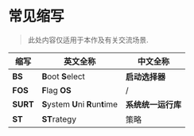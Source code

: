 # 常见缩写

> 此处内容仅适用于本作及有关交流场景.

| **缩写** | **英文全称**| **中文全称** |
|-|-|-|
| **BS** | **B**oot **S**elect| **启动选择器** |
| **FOS** | **F**lag **OS** | / |
| **SURT** | **S**ystem **U**ni **R**un**t**ime | **系统统一运行库** |
| **ST** | **ST**rategy |策略|